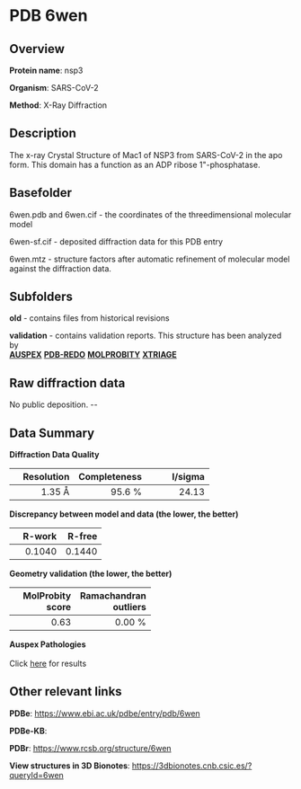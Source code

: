 # PDB 6wen

## Overview

**Protein name**: nsp3

**Organism**: SARS-CoV-2

**Method**: X-Ray Diffraction

## Description

The x-ray Crystal Structure of Mac1 of NSP3 from SARS-CoV-2 in the apo form. This domain has a function as an ADP ribose 1"-phosphatase.

## Basefolder

6wen.pdb and 6wen.cif - the coordinates of the threedimensional molecular model

6wen-sf.cif - deposited diffraction data for this PDB entry

6wen.mtz - structure factors after automatic refinement of molecular model against the diffraction data.

## Subfolders



**old** - contains files from historical revisions

**validation** - contains validation reports. This structure has been analyzed by <br>[**AUSPEX**](https://github.com/thorn-lab/coronavirus_structural_task_force/tree/master/pdb/nsp3/SARS-CoV-2/6wen/validation/auspex) [**PDB-REDO**](https://github.com/thorn-lab/coronavirus_structural_task_force/tree/master/pdb/nsp3/SARS-CoV-2/6wen/validation/pdb-redo) [**MOLPROBITY**](https://github.com/thorn-lab/coronavirus_structural_task_force/tree/master/pdb/nsp3/SARS-CoV-2/6wen/validation/molprobity) [**XTRIAGE**](https://github.com/thorn-lab/coronavirus_structural_task_force/blob/master/pdb/nsp3/SARS-CoV-2/6wen/validation/Xtriage_output.log)  



## Raw diffraction data

No public deposition. --<br> 

## Data Summary
**Diffraction Data Quality**

|   | Resolution | Completeness| I/sigma |
|---|-------------:|----------------:|--------------:|
|   |1.35 Å|95.6  %|<img width=50/>24.13|

**Discrepancy between model and data (the lower, the better)**

|   | **R-work**| **R-free**   
|---|-------------:|----------------:|           
||  0.1040|  0.1440|

**Geometry validation (the lower, the better)**

|   |**MolProbity<br>score**| **Ramachandran<br>outliers** 
|---|-------------:|----------------:|
||  0.63|  0.00 %|

**Auspex Pathologies**<br> <br>Click [here](https://github.com/thorn-lab/coronavirus_structural_task_force/blob/master/pdb/nsp3/SARS-CoV-2/6wen/validation/auspex/6wen_auspex_comments.txt)  for results

 



## Other relevant links 
**PDBe**:  https://www.ebi.ac.uk/pdbe/entry/pdb/6wen

**PDBe-KB**:  
 
**PDBr**: https://www.rcsb.org/structure/6wen 

**View structures in 3D Bionotes**: https://3dbionotes.cnb.csic.es/?queryId=6wen

